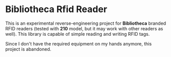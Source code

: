# Bibliotheca Rfid Reader

This is an experimental reverse-engineering project for **Bibliotheca** branded RFID readers (tested with **210** model, but it may work with other readers as well). This library is capable of simple reading and writing RFID tags.

Since I don't have the required equipment on my hands anymore, this project is abandoned.

